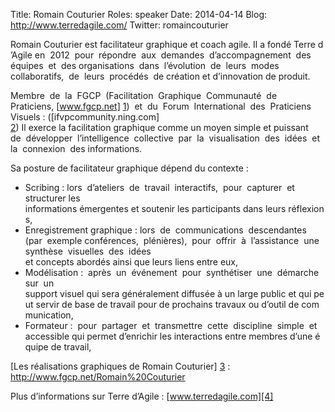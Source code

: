 Title: Romain Couturier
Roles: speaker
Date: 2014-04-14
Blog: http://www.terredagile.com/
Twitter: romaincouturier

Romain Couturier est facilitateur graphique et coach agile. Il a fondé Terre d’Agile en  2012  pour  répondre  aux  demandes  d’accompagnement  des  équipes  et  des organisations  dans  l’évolution  de  leurs  modes  collaboratifs,  de  leurs  procédés  de création et d’innovation de produit.

Membre  de  la  FGCP  (Facilitation  Graphique  Communauté  de  Praticiens, [www.fgcp.net] [1])  et  du  Forum  International  des  Praticiens  Visuels : ([ifvpcommunity.ning.com] [2]) Il exerce la facilitation graphique comme un moyen simple et puissant  de  développer  l’intelligence  collective  par  la  visualisation  des  idées  et  la  connexion  des informations.

Sa posture de facilitateur graphique dépend du contexte : 

* Scribing : lors  d’ateliers  de  travail  interactifs,  pour  capturer  et  structurer les informations émergentes et soutenir les participants dans leurs réflexions,
* Enregistrement graphique : lors  de  communications  descendantes  (par  exemple conférences,  plénières),  pour  offrir  à  l’assistance  une  synthèse  visuelles  des  idées  et concepts abordés ainsi que leurs liens entre eux,
* Modélisation :  après  un  événement  pour  synthétiser  une  démarche  sur  un support visuel qui sera généralement diffusée à un large public et qui peut servir de base de travail pour de prochains travaux ou d’outil de communication,
* Formateur :  pour  partager  et  transmettre  cette  discipline  simple  et  accessible qui permet d’enrichir les interactions entre membres d’une équipe de travail,

[Les réalisations graphiques de Romain Couturier] [3] : http://www.fgcp.net/Romain%20Couturier

Plus d’informations sur Terre d’Agile : [www.terredagile.com][4]

[1]:http://www.fgcp.net
[2]:ifvpcommunity.ning.com
[3]:http://www.fgcp.net/Romain%20Couturier
[4]:http://www.terredagile.com

